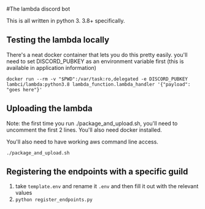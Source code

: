 #The lambda discord bot

This is all written in python 3. 3.8+ specifically.

## Testing the lambda locally

There's a neat docker container that lets you do this pretty easily.
you'll need to set DISCORD_PUBKEY as an environment variable first (this is available in application information)

`docker run --rm -v "$PWD":/var/task:ro,delegated -e DISCORD_PUBKEY lambci/lambda:python3.8 lambda_function.lambda_handler '{"payload": "goes here"}'`

## Uploading the lambda
Note: the first time you run ./package_and_upload.sh, you'll need to uncomment the first 2 lines. You'll also need docker installed.

You'll also need to have working aws command line access.

`./package_and_upload.sh`

## Registering the endpoints with a specific guild

1. take `template.env` and rename it `.env` and then fill it out with the relevant values
2. `python register_endpoints.py`